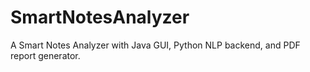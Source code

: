 # SmartNotesAnalyzer
A Smart Notes Analyzer with Java GUI, Python NLP backend, and PDF report generator.
